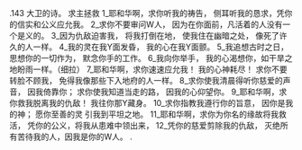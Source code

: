 .143 
大卫的诗。 
求主拯救 
1_耶和华啊，求你听我的祷告， 
侧耳听我的恳求，凭你的信实和公义应允我。 
2_求你不要审问W人， 
因为在你面前，凡活着的人没有一个是义的。 
3_因为仇敌迫害我， 
将我打倒在地， 
使我住在幽暗之处， 
像死了许久的人一样。 
4_我的灵在我Y面发昏， 
我的心在我Y面颤。 
5_我追想古时之日，思想你的一切作为， 
默念你手的工作。 
6_我向你举手， 
我的心渴想你，如干旱之地盼雨一样。（细拉） 
7_耶和华啊，求你速速应允我！ 
我的心神耗尽！ 
求你不要转脸不顾我， 
免得我像那些下入地府的人一样。 
8_求你使我清晨得听你慈爱的声音， 
因我倚靠你； 
求你使我知道当走的路， 
因我的心仰望你。 
9_耶和华啊，求你救我脱离我的仇敌！ 
我往你那Y藏身。 
10_求你指教我遵行你的旨意， 
因你是我的神； 
愿你至善的灵 
引我到平坦之地。 
11_耶和华啊，求你为你名的缘故将我救活， 
凭你的公义，将我从患难中领出来， 
12_凭你的慈爱剪除我的仇敌， 
灭绝所有苦待我的人，因我是你的W人。 
.